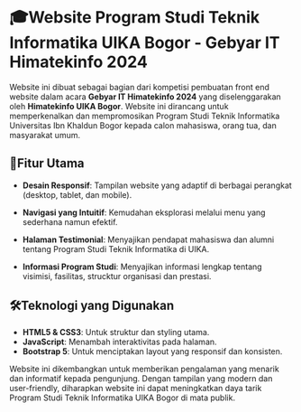 # 🎓Website Program Studi Teknik Informatika UIKA Bogor - Gebyar IT Himatekinfo 2024


Website ini dibuat sebagai bagian dari kompetisi pembuatan front end website dalam acara **Gebyar IT Himatekinfo 2024** yang diselenggarakan oleh **Himatekinfo UIKA Bogor**. Website ini dirancang untuk memperkenalkan dan mempromosikan Program Studi Teknik Informatika Universitas Ibn Khaldun Bogor kepada calon mahasiswa, orang tua, dan masyarakat umum.


## 🚀Fitur Utama


- **Desain Responsif**: Tampilan website yang adaptif di berbagai perangkat (desktop, tablet, dan mobile).
* **Navigasi yang Intuitif**: Kemudahan eksplorasi melalui menu yang sederhana namun efektif.
+ **Halaman Testimonial**: Menyajikan pendapat mahasiswa dan alumni tentang Program Studi Teknik Informatika di UIKA.
- **Informasi Program Studi**: Menyajikan informasi lengkap tentang visimisi, fasilitas, strucktur organisasi dan prestasi.


## 🛠️Teknologi yang Digunakan


- **HTML5 & CSS3**: Untuk struktur dan styling utama. 
- **JavaScript**: Menambah interaktivitas pada halaman.
- **Bootstrap 5**: Untuk menciptakan layout yang responsif dan konsisten.


Website ini dikembangkan untuk memberikan pengalaman yang menarik dan informatif kepada pengunjung. Dengan tampilan yang modern dan user-friendly, diharapkan website ini dapat meningkatkan daya tarik Program Studi Teknik Informatika UIKA Bogor di mata publik.

